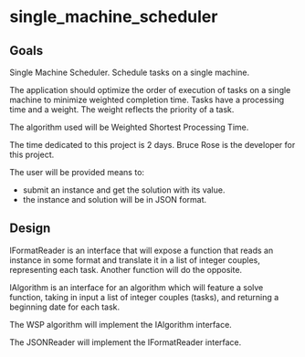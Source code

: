 # single_machine_scheduler

## Goals

Single Machine Scheduler. Schedule tasks on a single machine.

The application should optimize the order of execution of tasks on a single 
machine to minimize weighted completion time. Tasks have a processing time and a weight.
The weight reflects the priority of a task.

The algorithm used will be Weighted Shortest Processing Time.

The time dedicated to this project is 2 days.
Bruce Rose is the developer for this project.

The user will be provided means to:

- submit an instance and get the solution with its value.
- the instance and solution will be in JSON format.

## Design

IFormatReader is an interface that will expose a function that reads an instance in some format 
and translate it in a list of integer couples, representing each task. Another 
function will do the opposite.

IAlgorithm is an interface for an algorithm which will feature a solve function,
taking in input a list of integer couples (tasks), and returning a beginning date for each task.

The WSP algorithm will implement the IAlgorithm interface.

The JSONReader will implement the IFormatReader interface.
